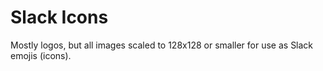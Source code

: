 # Slack Icons

Mostly logos, but all images scaled to 128x128 or smaller for use as Slack emojis (icons).
